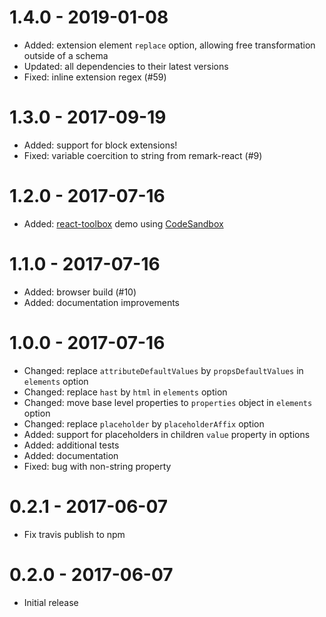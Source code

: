 # 1.4.0 - 2019-01-08

- Added: extension element `replace` option, allowing free transformation outside of a schema
- Updated: all dependencies to their latest versions
- Fixed: inline extension regex (#59)

# 1.3.0 - 2017-09-19

- Added: support for block extensions!
- Fixed: variable coercition to string from remark-react (#9)

# 1.2.0 - 2017-07-16

- Added: [react-toolbox](http://react-toolbox.com/) demo using [CodeSandbox](https://codesandbox.io)

# 1.1.0 - 2017-07-16

- Added: browser build (#10)
- Added: documentation improvements

# 1.0.0 - 2017-07-16

- Changed: replace `attributeDefaultValues` by `propsDefaultValues` in `elements` option
- Changed: replace `hast` by `html` in `elements` option
- Changed: move base level properties to `properties` object in `elements` option
- Changed: replace `placeholder` by `placeholderAffix` option
- Added: support for placeholders in children `value` property in options
- Added: additional tests
- Added: documentation
- Fixed: bug with non-string property

# 0.2.1 - 2017-06-07

- Fix travis publish to npm

# 0.2.0 - 2017-06-07

- Initial release
